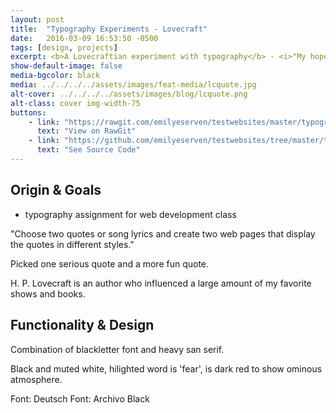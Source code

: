 ```yaml
---
layout: post
title:  "Typography Experiments - Lovecraft"
date:   2016-03-09 16:53:50 -0500
tags: [design, projects]
excerpt: <b>A Lovecraftian experiment with typography</b> - <i>"My hope for these little blog posts is to document my process and hopefully be able to learn from it in retrospect when I do another portfolio."</i>
show-default-image: false
media-bgcolor: black
media: ../../../../assets/images/feat-media/lcquote.jpg
alt-cover: ../../../../assets/images/blog/lcquote.png
alt-class: cover img-width-75
buttons:
    - link: "https://rawgit.com/emilyeserven/testwebsites/master/typography/lovecraft.html"
      text: "View on RawGit"
    - link: "https://github.com/emilyeserven/testwebsites/tree/master/typography"
      text: "See Source Code"
---
```



## Origin & Goals

- typography assignment for web development class

"Choose two quotes or song lyrics and create two web pages that display the quotes in different styles."

Picked one serious quote and a more fun quote.

H. P. Lovecraft is an author who influenced a large amount of my favorite shows and books.

## Functionality & Design

Combination of blackletter font and heavy san serif.

Black and muted white, hilighted word is 'fear', is dark red to show ominous atmosphere.

Font: Deutsch
Font: Archivo Black

